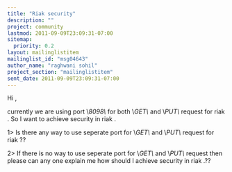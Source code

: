 ```yaml
---
title: "Riak security"
description: ""
project: community
lastmod: 2011-09-09T23:09:31-07:00
sitemap:
  priority: 0.2
layout: mailinglistitem
mailinglist_id: "msg04643"
author_name: "raghwani sohil"
project_section: "mailinglistitem"
sent_date: 2011-09-09T23:09:31-07:00
---
```



Hi ,

currently we are using port \\*8098\\* for both \\*GET\\* and \\*PUT\\* request for riak
. So I want to achieve security in riak .

1&gt; Is there any way to use seperate port for \\*GET\\* and \\*PUT\\* request
for riak ??

2&gt; If there is no way to use seperate port for \\*GET\\* and \\*PUT\\* request
then please can any one explain me how should I achieve security in riak .??
